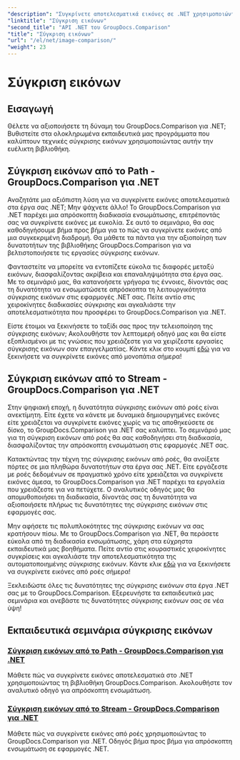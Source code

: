 ```yaml
---
"description": "Συγκρίνετε αποτελεσματικά εικόνες σε .NET χρησιμοποιώντας τη βιβλιοθήκη GroupDocs.Comparison. Οδηγίες βήμα προς βήμα για απρόσκοπτη ενσωμάτωση από διαδρομή ή ροή."
"linktitle": "Σύγκριση εικόνων"
"second_title": "API .NET του GroupDocs.Comparison"
"title": "Σύγκριση εικόνων"
"url": "/el/net/image-comparison/"
"weight": 23
---
```


# Σύγκριση εικόνων


## Εισαγωγή

Θέλετε να αξιοποιήσετε τη δύναμη του GroupDocs.Comparison για .NET; Βυθιστείτε στα ολοκληρωμένα εκπαιδευτικά μας προγράμματα που καλύπτουν τεχνικές σύγκρισης εικόνων χρησιμοποιώντας αυτήν την ευέλικτη βιβλιοθήκη.

## Σύγκριση εικόνων από το Path - GroupDocs.Comparison για .NET

Αναζητάτε μια αξιόπιστη λύση για να συγκρίνετε εικόνες αποτελεσματικά στα έργα σας .NET; Μην ψάχνετε άλλο! Το GroupDocs.Comparison για .NET παρέχει μια απρόσκοπτη διαδικασία ενσωμάτωσης, επιτρέποντάς σας να συγκρίνετε εικόνες με ευκολία. Σε αυτό το σεμινάριο, θα σας καθοδηγήσουμε βήμα προς βήμα για το πώς να συγκρίνετε εικόνες από μια συγκεκριμένη διαδρομή. Θα μάθετε τα πάντα για την αξιοποίηση των δυνατοτήτων της βιβλιοθήκης GroupDocs.Comparison για να βελτιστοποιήσετε τις εργασίες σύγκρισης εικόνων.

Φανταστείτε να μπορείτε να εντοπίζετε εύκολα τις διαφορές μεταξύ εικόνων, διασφαλίζοντας ακρίβεια και επαναληψιμότητα στα έργα σας. Με το σεμινάριό μας, θα κατανοήσετε γρήγορα τις έννοιες, δίνοντάς σας τη δυνατότητα να ενσωματώσετε απρόσκοπτα τη λειτουργικότητα σύγκρισης εικόνων στις εφαρμογές .NET σας. Πείτε αντίο στις χειροκίνητες διαδικασίες σύγκρισης και αγκαλιάστε την αποτελεσματικότητα που προσφέρει το GroupDocs.Comparison για .NET.

Είστε έτοιμοι να ξεκινήσετε το ταξίδι σας προς την τελειοποίηση της σύγκρισης εικόνων; Ακολουθήστε τον λεπτομερή οδηγό μας και θα είστε εξοπλισμένοι με τις γνώσεις που χρειάζεστε για να χειρίζεστε εργασίες σύγκρισης εικόνων σαν επαγγελματίας. Κάντε κλικ στο κουμπί [εδώ](./compare-images-from-path/) για να ξεκινήσετε να συγκρίνετε εικόνες από μονοπάτια σήμερα!

## Σύγκριση εικόνων από το Stream - GroupDocs.Comparison για .NET

Στην ψηφιακή εποχή, η δυνατότητα σύγκρισης εικόνων από ροές είναι ανεκτίμητη. Είτε έχετε να κάνετε με δυναμικά δημιουργημένες εικόνες είτε χρειάζεται να συγκρίνετε εικόνες χωρίς να τις αποθηκεύσετε σε δίσκο, το GroupDocs.Comparison για .NET σας καλύπτει. Το σεμινάριό μας για τη σύγκριση εικόνων από ροές θα σας καθοδηγήσει στη διαδικασία, διασφαλίζοντας την απρόσκοπτη ενσωμάτωση στις εφαρμογές .NET σας.

Κατακτώντας την τέχνη της σύγκρισης εικόνων από ροές, θα ανοίξετε πόρτες σε μια πληθώρα δυνατοτήτων στα έργα σας .NET. Είτε εργάζεστε με ροές δεδομένων σε πραγματικό χρόνο είτε χρειάζεται να συγκρίνετε εικόνες άμεσα, το GroupDocs.Comparison για .NET παρέχει τα εργαλεία που χρειάζεστε για να πετύχετε. Ο αναλυτικός οδηγός μας θα απομυθοποιήσει τη διαδικασία, δίνοντάς σας τη δυνατότητα να αξιοποιήσετε πλήρως τις δυνατότητες της σύγκρισης εικόνων στις εφαρμογές σας.

Μην αφήσετε τις πολυπλοκότητες της σύγκρισης εικόνων να σας κρατήσουν πίσω. Με το GroupDocs.Comparison για .NET, θα περάσετε εύκολα από τη διαδικασία ενσωμάτωσης, χάρη στα εύχρηστα εκπαιδευτικά μας βοηθήματα. Πείτε αντίο στις κουραστικές χειροκίνητες συγκρίσεις και αγκαλιάστε την αποτελεσματικότητα της αυτοματοποιημένης σύγκρισης εικόνων. Κάντε κλικ [εδώ](./compare-images-from-stream/) για να ξεκινήσετε να συγκρίνετε εικόνες από ροές σήμερα!

Ξεκλειδώστε όλες τις δυνατότητες της σύγκρισης εικόνων στα έργα .NET σας με το GroupDocs.Comparison. Εξερευνήστε τα εκπαιδευτικά μας σεμινάρια και ανεβάστε τις δυνατότητες σύγκρισης εικόνων σας σε νέα ύψη!
## Εκπαιδευτικά σεμινάρια σύγκρισης εικόνων
### [Σύγκριση εικόνων από το Path - GroupDocs.Comparison για .NET](./compare-images-from-path/)
Μάθετε πώς να συγκρίνετε εικόνες αποτελεσματικά στο .NET χρησιμοποιώντας τη βιβλιοθήκη GroupDocs.Comparison. Ακολουθήστε τον αναλυτικό οδηγό για απρόσκοπτη ενσωμάτωση.
### [Σύγκριση εικόνων από το Stream - GroupDocs.Comparison για .NET](./compare-images-from-stream/)
Μάθετε πώς να συγκρίνετε εικόνες από ροές χρησιμοποιώντας το GroupDocs.Comparison για .NET. Οδηγός βήμα προς βήμα για απρόσκοπτη ενσωμάτωση σε εφαρμογές .NET.